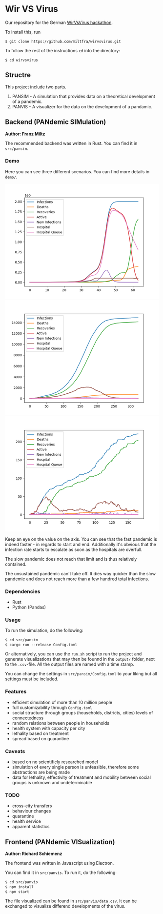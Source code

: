 # Wir VS Virus
Our repository for the German [WirVsVirus hackathon](https://wirvsvirushackathon.org).

To install this, run
```
$ git clone https://github.com/miltfra/wirvsvirus.git
```

To follow the rest of the instructions `cd` into the directory:
```
$ cd wirvsvirus
```

## Structre

This project include two parts.

1. PANSIM - A simulation that provides data on a theoretical development of a pandemic.
2. PANVIS - A visualizer for the data on the development of a pandamic.


## Backend (PANdemic SIMulation)

**Author: Franz Miltz**

The recommended backend was written in Rust. You can find it in `src/pansim`. 

### Demo

Here you can see three different scenarios. You can find more details in `demo/`.

![A fast spreading pandemic](demo/fast.png)
![A slow spreading pandemic](demo/slow.png)
![An unsustained pandemic](demo/unsustained.png)

Keep an eye on the value on the axis. 
You can see that the fast pandemic is indeed faster - in regards to start and end.
Additionally it's obvious that the infection rate starts to escalate as soon as the hospitals are overfull.

The slow pandemic does not reach that limit and is thus relatively contained.

The unsustained pandemic can't take off. 
It dies way quicker than the slow pandemic and does not reach more than a few hundred total infections.

### Dependencies 

- Rust
- Python (Pandas)

### Usage

To run the simulation, do the following:
```
$ cd src/pansim
$ cargo run --release Config.toml
```

Or alternatively, you can use the `run.sh` script to run the project and generate visualizations that may then be founnd in the `output/` folder, next to the `.csv`-file. All the output files are named with a time stamp.

You can change the settings in `src/pansim/Config.toml` to your liking but all settings must be included.


### Features

- efficient simulation of more than 10 million people
- full customizability through `Config.toml`
- social structure through groups (households, districts, cities) levels of connectedness
- random relations between people in households
- health system with capacity per city
- lethality based on treatment
- spread based on quarantine

### Caveats

- based on no scientificly researched model
- simulation of every single person is unfeasible, therefore some abstractions are being made
- data for lethality, effectivity of treatment and mobility between social groups is unknown and undeterminable

### TODO

- cross-city transfers
- behaviour changes
- quarantine
- health service
- apparent statistics

## Frontend (PANdemic VISualization)

**Author: Richard Schiemenz**

The frontend was written in Javascript using Electron.

You can find it in `src/panvis`. To run it, do the following:
```
$ cd src/panvis
$ npm install
$ npm start
```
The file visualized can be found in `src/panvis/data.csv`. It can be exchanged to visualize differend developments of the virus.
